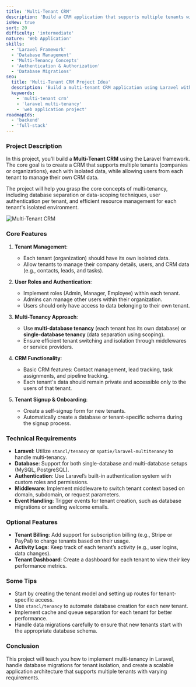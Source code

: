 ```yaml
---
title: 'Multi-Tenant CRM'
description: 'Build a CRM application that supports multiple tenants with isolated data.'
isNew: true
sort: 20
difficulty: 'intermediate'
nature: 'Web Application'
skills:
  - 'Laravel Framework'
  - 'Database Management'
  - 'Multi-Tenancy Concepts'
  - 'Authentication & Authorization'
  - 'Database Migrations'
seo:
  title: 'Multi-Tenant CRM Project Idea'
  description: 'Build a multi-tenant CRM application using Laravel with features like tenant isolation, user management, and more.'
  keywords:
    - 'multi-tenant crm'
    - 'laravel multi-tenancy'
    - 'web application project'
roadmapIds:
  - 'backend'
  - 'full-stack'
---
```


### Project Description

In this project, you'll build a **Multi-Tenant CRM** using the Laravel framework. The core goal is to create a CRM that supports multiple tenants (companies or organizations), each with isolated data, while allowing users from each tenant to manage their own CRM data.

The project will help you grasp the core concepts of multi-tenancy, including database separation or data-scoping techniques, user authentication per tenant, and efficient resource management for each tenant's isolated environment.

![Multi-Tenant CRM](/guides/multi-tenancy/multi-tenant-crm.png)

### Core Features

1. **Tenant Management**:

   - Each tenant (organization) should have its own isolated data.
   - Allow tenants to manage their company details, users, and CRM data (e.g., contacts, leads, and tasks).

2. **User Roles and Authentication**:

   - Implement roles (Admin, Manager, Employee) within each tenant.
   - Admins can manage other users within their organization.
   - Users should only have access to data belonging to their own tenant.

3. **Multi-Tenancy Approach**:

   - Use **multi-database tenancy** (each tenant has its own database) or **single-database tenancy** (data separation using scoping).
   - Ensure efficient tenant switching and isolation through middlewares or service providers.

4. **CRM Functionality**:

   - Basic CRM features: Contact management, lead tracking, task assignments, and pipeline tracking.
   - Each tenant's data should remain private and accessible only to the users of that tenant.

5. **Tenant Signup & Onboarding**:
   - Create a self-signup form for new tenants.
   - Automatically create a database or tenant-specific schema during the signup process.

### Technical Requirements

- **Laravel**: Utilize `stancl/tenancy` or `spatie/laravel-multitenancy` to handle multi-tenancy.
- **Database**: Support for both single-database and multi-database setups (MySQL, PostgreSQL).
- **Authentication**: Use Laravel’s built-in authentication system with custom roles and permissions.
- **Middleware**: Implement middleware to switch tenant context based on domain, subdomain, or request parameters.
- **Event Handling**: Trigger events for tenant creation, such as database migrations or sending welcome emails.

### Optional Features

- **Tenant Billing**: Add support for subscription billing (e.g., Stripe or PayPal) to charge tenants based on their usage.
- **Activity Logs**: Keep track of each tenant’s activity (e.g., user logins, data changes).
- **Tenant Dashboard**: Create a dashboard for each tenant to view their key performance metrics.

### Some Tips

- Start by creating the tenant model and setting up routes for tenant-specific access.
- Use `stancl/tenancy` to automate database creation for each new tenant.
- Implement cache and queue separation for each tenant for better performance.
- Handle data migrations carefully to ensure that new tenants start with the appropriate database schema.

### Conclusion

This project will teach you how to implement multi-tenancy in Laravel, handle database migrations for tenant isolation, and create a scalable application architecture that supports multiple tenants with varying requirements.
